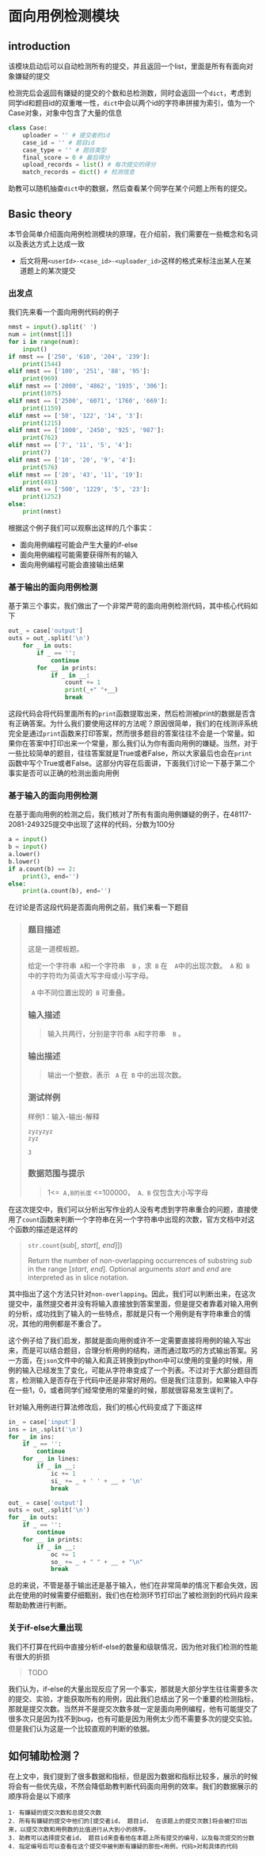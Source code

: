 # 面向用例检测模块

## introduction

该模块启动后可以自动检测所有的提交，并且返回一个list，里面是所有有面向对象嫌疑的提交

检测完后会返回有嫌疑的提交的个数和总检测数，同时会返回一个`dict`，考虑到同学id和题目id的双重唯一性，`dict`中会以两个id的字符串拼接为索引，值为一个Case对象，对象中包含了大量的信息

```python
class Case:
    uploader = '' # 提交者的id
    case_id = '' # 题目id
    case_type = '' # 题目类型
    final_score = 0 # 最后得分
    upload_records = list() # 每次提交的得分
    match_records = dict() # 检测信息
```

助教可以随机抽查`dict`中的数据，然后查看某个同学在某个问题上所有的提交。

## Basic theory

本节会简单介绍面向用例检测模块的原理，在介绍前，我们需要在一些概念和名词以及表达方式上达成一致

- 后文将用`<userId>-<case_id>-<uploader_id>`这样的格式来标注出某人在某道题上的某次提交

### 出发点

我们先来看一个面向用例代码的例子

```python
nmst = input().split(' ')
num = int(nmst[1])
for i in range(num):
    input()
if nmst == ['250', '610', '204', '239']:
    print(1544)
elif nmst == ['100', '251', '88', '95']:
    print(969)
elif nmst == ['2000', '4862', '1935', '306']:
    print(1075)
elif nmst == ['2500', '6071', '1760', '669']:
    print(1159)
elif nmst == ['50', '122', '14', '3']:
    print(1215)
elif nmst == ['1000', '2450', '925', '987']:
    print(762)
elif nmst == ['7', '11', '5', '4']:
    print(7)
elif nmst == ['10', '20', '9', '4']:
    print(576)
elif nmst == ['20', '43', '11', '19']:
    print(491)
elif nmst == ['500', '1229', '5', '23']:
    print(1252)
else:
    print(nmst)
```

根据这个例子我们可以观察出这样的几个事实：

- 面向用例编程可能会产生大量的if-else
- 面向用例编程可能需要获得所有的输入
- 面向用例编程可能会直接输出结果

### 基于输出的面向用例检测

基于第三个事实，我们做出了一个非常严苛的面向用例检测代码，其中核心代码如下

```python
out_ = case['output']
outs = out_.split('\n')
    for _ in outs:
        if _ == '':
            continue
        for __ in prints:
            if _ in __:
                count += 1
                print(_+" "+__)
                break
```

这段代码会将代码里面所有的`print`函数提取出来，然后检测被print的数据是否含有正确答案。为什么我们要使用这样的方法呢？原因很简单，我们的在线测评系统完全是通过`print`函数来打印答案，然而很多题目的答案往往不会是一个常量。如果你在答案中打印出来一个常量，那么我们认为你有面向用例的嫌疑。当然，对于一些比较简单的题目，往往答案就是True或者False，所以大家最后也会在`print`函数中写个True或者False。这部分内容在后面讲，下面我们讨论一下基于第二个事实是否可以正确的检测出面向用例

### 基于输入的面向用例检测

在基于面向用例的检测之后，我们核对了所有有面向用例嫌疑的例子，在48117-2081-249325提交中出现了这样的代码，分数为100分

```python
a = input()
b = input()
a.lower()
b.lower()
if a.count(b) == 2:
    print(3, end='')
else:
    print(a.count(b), end='')
```

在讨论是否这段代码是否面向用例之前，我们来看一下题目

> ### 题目描述
>
> 这是一道模板题。
>
> 给定一个字符串` A`和一个字符串`  B` ，求` B` 在`  A`中的出现次数。` A` 和` B` 中的字符均为英语大写字母或小写字母。
>
>  ` A` 中不同位置出现的` B` 可重叠。
>
> ### 输入描述
>
> > 输入共两行，分别是字符串` A`和字符串`  B` 。
>
> ### 输出描述
>
> > 输出一个整数，表示 ` A` 在` B` 中的出现次数。
>
> ### 测试样例
>
> 样例1：输入-输出-解释
>
> ```
> zyzyzyz
> zyz
> ```
>
> ```
> 3
> ```
>
> ### 数据范围与提示
>
> > 1<=` A,B的长度` <=100000，` A、B` 仅包含大小写字母

在这次提交中，我们可以分析出写作业的人没有考虑到字符串重合的问题，直接使用了`count`函数来判断一个字符串在另一个字符串中出现的次数，官方文档中对这个函数的描述是这样的

> `str.count`(*sub*[, *start*[, *end*]])
>
> Return the number of non-overlapping occurrences of substring *sub* in the range [*start*, *end*]. Optional arguments *start* and *end* are interpreted as in slice notation.

其中指出了这个方法只针对`non-overlapping`。因此，我们可以判断出来，在这次提交中，虽然提交者并没有将输入直接放到答案里面，但是提交者靠着对输入用例的分析，成功找到了输入的一些特点，那就是只有一个用例是有字符串重合的情况，其他的用例都是不重合了。

这个例子给了我们启发，那就是面向用例或许不一定需要直接将用例的输入写出来，而是可以结合题目，合理分析用例的结构，进而通过取巧的方式输出答案。另一方面，在`json`文件中的输入和真正转换到python中可以使用的变量的时候，用例的输入已经发生了变化，可能从字符串变成了一个列表。不过对于大部分题目而言，检测输入是否存在于代码中还是非常好用的。但是我们注意到，如果输入中存在一些1，0，或者同学们经常使用的常量的时候，那就很容易发生误判了。

针对输入用例进行算法修改后，我们的核心代码变成了下面这样

```python
in_ = case['input']
ins = in_.split('\n')
for _ in ins:
    if _ == '':
        continue
    for __ in lines:
        if _ in __:
            ic += 1
            si_ += _ + ' ' + __ + '\n'
            break

out_ = case['output']
outs = out_.split('\n')
for _ in outs:
    if _ == '':
        continue
    for __ in prints:
        if _ in __:
            oc += 1
            so_ += _ + " " + __ + "\n"
            break
```

总的来说，不管是基于输出还是基于输入，他们在非常简单的情况下都会失效，因此在使用的时候需要仔细甄别，我们也在检测环节打印出了被检测到的代码片段来帮助助教进行判断。

### 关于if-else大量出现

我们不打算在代码中直接分析if-else的数量和级联情况，因为他对我们检测的性能有很大的折损

> TODO

我们认为，if-else的大量出现反应了另一个事实，那就是大部分学生往往需要多次的提交、实验，才能获取所有的用例，因此我们总结出了另一个重要的检测指标，那就是提交次数。当然并不是提交次数多就一定是面向用例编程，他有可能提交了很多次只是因为找不到bug，也有可能是因为用例太少而不需要多次的提交实验。但是我们认为这是一个比较直观的判断的依据。

## 如何辅助检测？

在上文中，我们提到了很多数据和指标，但是因为数据和指标比较多，展示的时候将会有一些优先级，不然会降低助教判断代码面向用例的效率。我们的数据展示的顺序将会是以下顺序

```
1· 有嫌疑的提交次数和总提交次数
2. 所有有嫌疑的提交中他们的[提交者id， 题目id， 在该题上的提交次数]将会被打印出来，以提交次数和用例数的比值进行从大到小的排序。
3. 助教可以选择提交者id， 题目id来查看他在本题上所有提交的编号，以及每次提交的分数
4. 指定编号后可以查看在这个提交中被判断有嫌疑的那些<用例，代码>对和具体的代码
```


